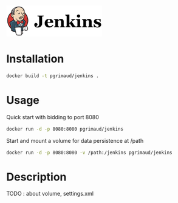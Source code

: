 <a href="https://jenkins-ci.org/" target="_blank">
    <img src="https://raw.githubusercontent.com/pascalgrimaud/docker/master/jenkins/jenkins.png" width="50%" height="50%"/>
</a>

# Installation
```bash
docker build -t pgrimaud/jenkins .
```
# Usage

Quick start with bidding to port 8080
```bash
docker run -d -p 8080:8080 pgrimaud/jenkins
```

Start and mount a volume for data persistence at /path
```bash
docker run -d -p 8080:8080 -v /path:/jenkins pgrimaud/jenkins
```
# Description

TODO : about volume, settings.xml
